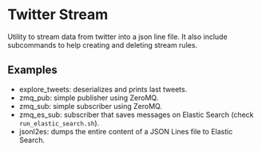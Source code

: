# Twitter Stream

Utility to stream data from twitter into a json line file. It also include subcommands to help creating and deleting stream rules.

## Examples
- explore_tweets: deserializes and prints last tweets.
- zmq_pub: simple publisher using ZeroMQ.
- zmq_sub: simple subscriber using ZeroMQ.
- zmq_es_sub: subscriber that saves messages on Elastic Search (check `run_elastic_search.sh`).
- jsonl2es: dumps the entire content of a JSON Lines file to Elastic Search.
